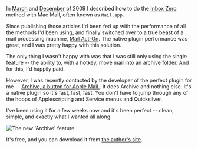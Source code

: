 <!--
.. title: Up-Up-Updated 'Inbox Zero with Mail.app' Technique
.. date: 2010/09/06 13:37
.. slug: up-up-updated-inbox-zero-with-mail-app-technique
.. tags:
.. link:
.. description:
-->


In [March](/2009/03/my-approach-to-inbox-zero-with-mailapp/) and [December](/2009/12/updated-inbox-zero-with-mail-app-technique/) of 2009 I described how to do the [Inbox Zero](http://inboxzero.com/) method with Mac Mail, often known as `Mail.app`.

Since publishing those articles I'd been fed up with the performance of all the methods I'd been using, and finally switched over to a true beast of a mail processing machine, [Mail Act-On](http://www.indev.ca/MailActOn.html). The native plugin performance was great, and I was pretty happy with this solution.

The only thing I wasn't happy with was that I was still only using the single feature -- the ability to, with a hotkey, move mail into an archive folder. And for this, I'd happily paid.

However, I was recently contacted by the developer of the perfect plugin for me -- [Archive, a button for Apple Mail.](http://stl.techinno.nl/archive/). It does Archive and nothing else. It's a native plugin so it's fast, fast, fast. You don't have to jump through any of the hoops of Applescripting and Service menus and Quicksilver.

I've been using it for a few weeks now and it's been perfect -- clean, simple, and exactly what I wanted all along.

![The new 'Archive' feature](/images/archive/screen.png)

It's free, and you can download it from [the author's site](http://stl.techinno.nl/archive/).
